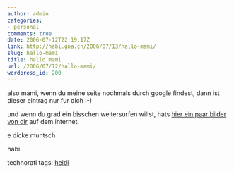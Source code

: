 ```yaml
---
author: admin
categories:
- personal
comments: true
date: 2006-07-12T22:19:17Z
link: http://habi.gna.ch/2006/07/13/hallo-mami/
slug: hallo-mami
title: hallo mami
url: /2006/07/12/hallo-mami/
wordpress_id: 200
---
```


also mami, wenn du meine seite nochmals durch google findest, dann ist dieser eintrag nur fur dich :-)
  
und wenn du grad ein bisschen weitersurfen willst, hats [hier ein paar bilder von dir](http://flickr.com/photos/habi/tags/heidi/) auf dem internet.
  
e dicke muntsch
  
habi





technorati tags: [heidi](http://www.technorati.com/tag/heidi)
